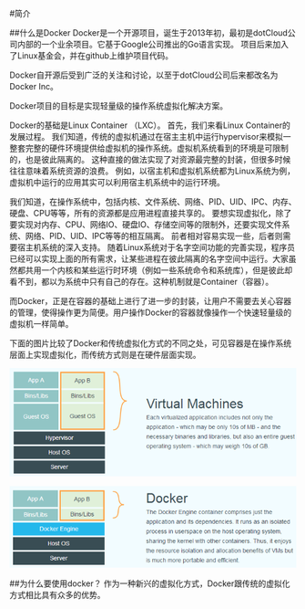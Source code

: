 #简介

##什么是Docker
Docker是一个开源项目，诞生于2013年初，最初是dotCloud公司内部的一个业余项目。它基于Google公司推出的Go语言实现。
项目后来加入了Linux基金会，并在github上维护项目代码。

Docker自开源后受到广泛的关注和讨论，以至于dotCloud公司后来都改名为Docker Inc。

Docker项目的目标是实现轻量级的操作系统虚拟化解决方案。

Docker的基础是Linux Container （LXC）。
首先，我们来看Linux Container的发展过程。
我们知道，传统的虚拟机通过在宿主主机中运行hypervisor来模拟一整套完整的硬件环境提供给虚拟机的操作系统。虚拟机系统看到的环境是可限制的，也是彼此隔离的。
这种直接的做法实现了对资源最完整的封装，但很多时候往往意味着系统资源的浪费。
例如，以宿主机和虚拟机系统都为Linux系统为例，虚拟机中运行的应用其实可以利用宿主机系统中的运行环境。

我们知道，在操作系统中，包括内核、文件系统、网络、PID、UID、IPC、内存、硬盘、CPU等等，所有的资源都是应用进程直接共享的。
要想实现虚拟化，除了要实现对内存、CPU、网络IO、硬盘IO、存储空间等的限制外，还要实现文件系统、网络、PID、UID、IPC等等的相互隔离。
前者相对容易实现一些，后者则需要宿主机系统的深入支持。
随着Linux系统对于名字空间功能的完善实现，程序员已经可以实现上面的所有需求，让某些进程在彼此隔离的名字空间中运行。大家虽然都共用一个内核和某些运行时环境（例如一些系统命令和系统库），但是彼此却看不到，都以为系统中只有自己的存在。这种机制就是Container（容器）。


而Docker，正是在容器的基础上进行了进一步的封装，让用户不需要去关心容器的管理，使得操作更为简便。用户操作Docker的容器就像操作一个快速轻量级的虚拟机一样简单。

下面的图片比较了Docker和传统虚拟化方式的不同之处，可见容器是在操作系统层面上实现虚拟化，而传统方式则是在硬件层面实现。

![传统虚拟化](../images/virtualization.png)

![Docker](../images/docker.png)


##为什么要使用docker？
作为一种新兴的虚拟化方式，Docker跟传统的虚拟化方式相比具有众多的优势。

